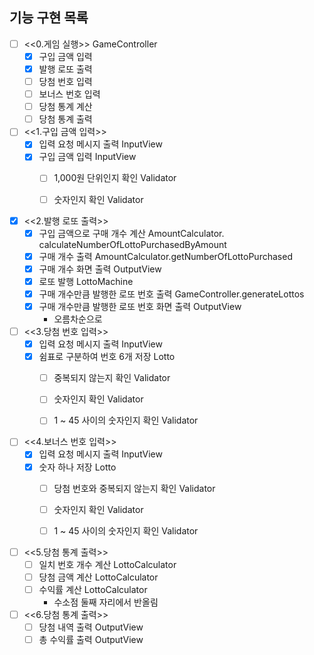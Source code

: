 ## 기능 구현 목록

- [ ] <<0.게임 실행>> GameController
  - [x] 구입 금액 입력
  - [x] 발행 로또 출력
  - [ ] 당첨 번호 입력
  - [ ] 보너스 번호 입력
  - [ ] 당첨 통계 계산
  - [ ] 당첨 통계 출력

- [ ] <<1.구입 금액 입력>>
  - [x] 입력 요청 메시지 출력 InputView
  - [x] 구입 금액 입력 InputView
    - [ ] 1,000원 단위인지 확인 Validator
    - [ ] 숫자인지 확인 Validator


- [x] <<2.발행 로또 출력>>
  - [x] 구입 금액으로 구매 개수 계산 AmountCalculator. calculateNumberOfLottoPurchasedByAmount
  - [x] 구매 개수 출력 AmountCalculator.getNumberOfLottoPurchased
  - [x] 구매 개수 화면 출력 OutputView
  - [x] 로또 발행 LottoMachine
  - [x] 구매 개수만큼 발행한 로또 번호 출력 GameController.generateLottos
  - [x] 구매 개수만큼 발행한 로또 번호 화면 출력 OutputView
    - 오름차순으로


- [ ] <<3.당첨 번호 입력>>
  - [x] 입력 요청 메시지 출력 InputView
  - [x] 쉼표로 구분하여 번호 6개 저장 Lotto
    - [ ] 중복되지 않는지 확인 Validator
    - [ ] 숫자인지 확인 Validator
    - [ ] 1 ~ 45 사이의 숫자인지 확인 Validator


- [ ] <<4.보너스 번호 입력>>
  - [x] 입력 요청 메시지 출력 InputView
  - [x] 숫자 하나 저장 Lotto
    - [ ] 당첨 번호와 중복되지 않는지 확인 Validator
    - [ ] 숫자인지 확인 Validator
    - [ ] 1 ~ 45 사이의 숫자인지 확인 Validator


- [ ] <<5.당첨 통계 출력>>
  - [ ] 일치 번호 개수 계산 LottoCalculator
  - [ ] 당첨 금액 계산 LottoCalculator
  - [ ] 수익률 계산 LottoCalculator
    - 수소점 둘째 자리에서 반올림


- [ ] <<6.당첨 통계 출력>>
  - [ ] 당첨 내역 출력 OutputView
  - [ ] 총 수익률 출력 OutputView